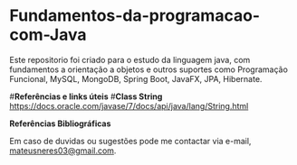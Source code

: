 # Fundamentos-da-programacao-com-Java

Este repositorio foi criado para o estudo da linguagem java, com fundamentos a orientação a objetos e outros suportes como Programação Funcional, MySQL, MongoDB, Spring Boot, JavaFX, JPA, Hibernate.

#**Referências e links úteis**
#**Class String**
https://docs.oracle.com/javase/7/docs/api/java/lang/String.html

**Referências Bibliográficas**

Em caso de duvidas ou sugestões pode me contactar via e-mail, mateusneres03@gmail.com.
